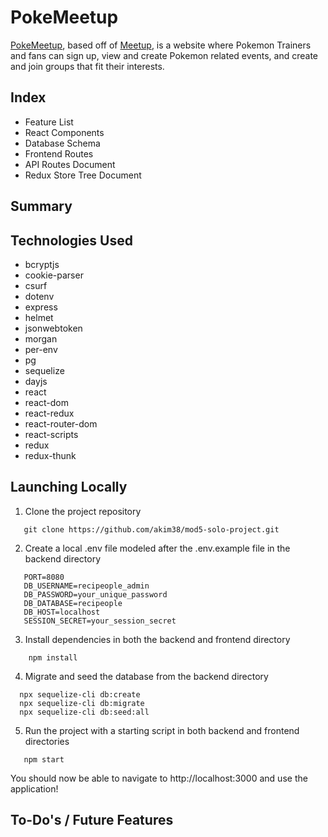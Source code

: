 # PokeMeetup

<a href="https://pokemeetup.herokuapp.com/">PokeMeetup</a>, based off of <a href="https://www.meetup.com/">Meetup</a>, is a website where Pokemon Trainers and fans can sign up, view and create Pokemon related events, and create and join groups that fit their interests.

## Index
* Feature List
* React Components
* Database Schema
* Frontend Routes
* API Routes Document
* Redux Store Tree Document

## Summary

## Technologies Used
* bcryptjs
* cookie-parser
* csurf
* dotenv
* express
* helmet
* jsonwebtoken
* morgan
* per-env
* pg
* sequelize
* dayjs
* react
* react-dom
* react-redux
* react-router-dom
* react-scripts
* redux
* redux-thunk


## Launching Locally

1. Clone the project repository
```
   git clone https://github.com/akim38/mod5-solo-project.git
```

2.  Create a local .env file modeled after the .env.example file in the backend directory
```
   PORT=8080
   DB_USERNAME=recipeople_admin
   DB_PASSWORD=your_unique_password
   DB_DATABASE=recipeople
   DB_HOST=localhost
   SESSION_SECRET=your_session_secret
```
3. Install dependencies in both the backend and frontend directory
```
    npm install
```
4. Migrate and seed the database from the backend directory
 ```
   npx sequelize-cli db:create
   npx sequelize-cli db:migrate
   npx sequelize-cli db:seed:all
```

5. Run the project with a starting script in both backend and frontend directories
 ```
    npm start
 ```

 You should now be able to navigate to http://localhost:3000 and use the application!



## To-Do's / Future Features 
